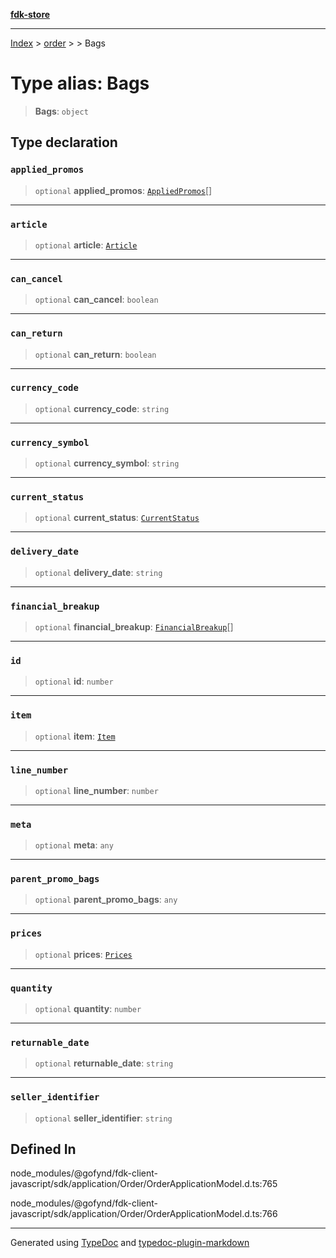 [**fdk-store**](../../../README.md)
***

[Index](../../../API.md) > [order](../../README.md) > [<internal>](../README.md) > Bags

# Type alias: Bags

> **Bags**: `object`

## Type declaration

### `applied_promos`

> `optional` **applied\_promos**: [`AppliedPromos`](type-alias.AppliedPromos.md)[]

***

### `article`

> `optional` **article**: [`Article`](type-alias.Article.md)

***

### `can_cancel`

> `optional` **can\_cancel**: `boolean`

***

### `can_return`

> `optional` **can\_return**: `boolean`

***

### `currency_code`

> `optional` **currency\_code**: `string`

***

### `currency_symbol`

> `optional` **currency\_symbol**: `string`

***

### `current_status`

> `optional` **current\_status**: [`CurrentStatus`](type-alias.CurrentStatus.md)

***

### `delivery_date`

> `optional` **delivery\_date**: `string`

***

### `financial_breakup`

> `optional` **financial\_breakup**: [`FinancialBreakup`](type-alias.FinancialBreakup.md)[]

***

### `id`

> `optional` **id**: `number`

***

### `item`

> `optional` **item**: [`Item`](type-alias.Item.md)

***

### `line_number`

> `optional` **line\_number**: `number`

***

### `meta`

> `optional` **meta**: `any`

***

### `parent_promo_bags`

> `optional` **parent\_promo\_bags**: `any`

***

### `prices`

> `optional` **prices**: [`Prices`](type-alias.Prices.md)

***

### `quantity`

> `optional` **quantity**: `number`

***

### `returnable_date`

> `optional` **returnable\_date**: `string`

***

### `seller_identifier`

> `optional` **seller\_identifier**: `string`

## Defined In

node\_modules/@gofynd/fdk-client-javascript/sdk/application/Order/OrderApplicationModel.d.ts:765

node\_modules/@gofynd/fdk-client-javascript/sdk/application/Order/OrderApplicationModel.d.ts:766

***
Generated using [TypeDoc](https://typedoc.org/) and [typedoc-plugin-markdown](https://www.npmjs.com/package/typedoc-plugin-markdown)
